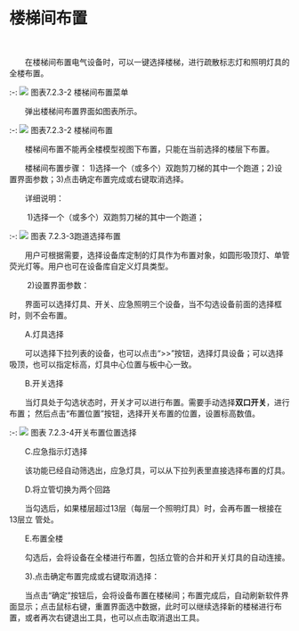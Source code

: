 #  楼梯间布置
<br/>

&emsp;&emsp;在楼梯间布置电气设备时，可以一键选择楼梯，进行疏散标志灯和照明灯具的全楼布置。


:-: ![](images/402.png)
图表7.2.3-2 楼梯间布置菜单

&emsp;&emsp;弹出楼梯间布置界面如图表所示。


:-: ![](images/403.png)
图表7.2.3-2 楼梯间布置

&emsp;&emsp;楼梯间布置不能再全楼模型视图下布置，只能在当前选择的楼层下布置。

&emsp;&emsp;楼梯间布置步骤： 1)选择一个（或多个）双跑剪刀梯的其中一个跑道；2)设置界面参数；3)点击确定布置完成或右键取消选择。

&emsp;&emsp;详细说明：

&emsp;&emsp; 1)选择一个（或多个）双跑剪刀梯的其中一个跑道；

:-: ![](images/404.png)
图表 7.2.3-3跑道选择布置

&emsp;&emsp;用户可根据需要，选择设备库定制的灯具作为布置对象，如圆形吸顶灯、单管荧光灯等。用户也可在设备库自定义灯具类型。

&emsp;&emsp; 2)设置界面参数：

&emsp;&emsp;界面可以选择灯具、开关、应急照明三个设备，当不勾选设备前面的选择框时，则不会布置。

&emsp;&emsp;A.灯具选择

&emsp;&emsp;可以选择下拉列表的设备，也可以点击“>>”按钮，选择灯具设备；可以选择吸顶，也可以指定标高，灯具中心位置与板中心一致。

&emsp;&emsp;B.开关选择

&emsp;&emsp;当灯具处于勾选状态时，开关才可以进行布置。需要手动选择**双口开关**，进行布置；  然后点击“布置位置”按钮，选择开关布置的位置，设置标高数值。

:-: ![](images/405.png)
图表 7.2.3-4开关布置位置选择

&emsp;&emsp;C.应急指示灯选择

&emsp;&emsp;该功能已经自动筛选出，应急灯具，可以从下拉列表里直接选择布置的灯具。

&emsp;&emsp;D.将立管切换为两个回路

&emsp;&emsp;当勾选后，如果楼层超过13层（每层一个照明灯具）时，会再布置一根接在13层立  管处。

&emsp;&emsp;E.布置全楼

&emsp;&emsp;勾选后，会将设备在全楼进行布置，包括立管的合并和开关灯具的自动连接。

&emsp;&emsp;3).点击确定布置完成或右键取消选择：

&emsp;&emsp;当点击“确定”按钮后，会将设备布置在楼梯间；布置完成后，自动刷新软件界面显示；点击鼠标右键，重置界面选中数据，此时可以继续选择新的楼梯进行布置，或者再次右键退出工具，也可以点击取消退出工具。
